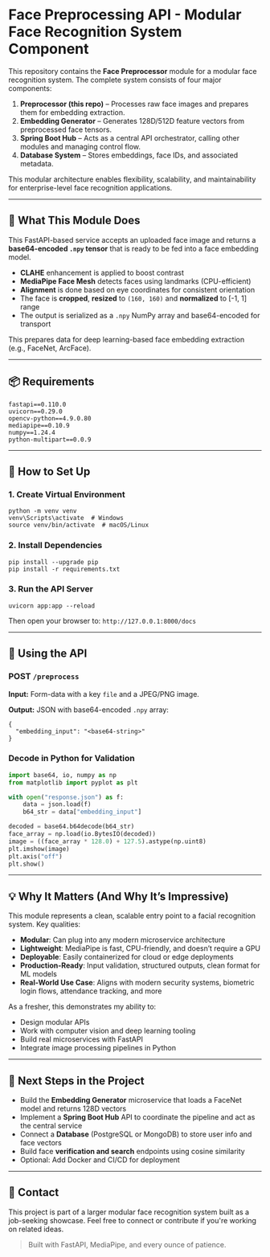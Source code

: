 # Face Preprocessing API - Modular Face Recognition System Component

This repository contains the **Face Preprocessor** module for a modular face recognition system. The complete system consists of four major components:

1. **Preprocessor (this repo)** – Processes raw face images and prepares them for embedding extraction.
2. **Embedding Generator** – Generates 128D/512D feature vectors from preprocessed face tensors.
3. **Spring Boot Hub** – Acts as a central API orchestrator, calling other modules and managing control flow.
4. **Database System** – Stores embeddings, face IDs, and associated metadata.

This modular architecture enables flexibility, scalability, and maintainability for enterprise-level face recognition applications.

---

## 🧠 What This Module Does

This FastAPI-based service accepts an uploaded face image and returns a **base64-encoded `.npy` tensor** that is ready to be fed into a face embedding model.

- **CLAHE** enhancement is applied to boost contrast
- **MediaPipe Face Mesh** detects faces using landmarks (CPU-efficient)
- **Alignment** is done based on eye coordinates for consistent orientation
- The face is **cropped**, **resized** to `(160, 160)` and **normalized** to [-1, 1] range
- The output is serialized as a `.npy` NumPy array and base64-encoded for transport

This prepares data for deep learning-based face embedding extraction (e.g., FaceNet, ArcFace).

---

## 📦 Requirements

```
fastapi==0.110.0
uvicorn==0.29.0
opencv-python==4.9.0.80
mediapipe==0.10.9
numpy==1.24.4
python-multipart==0.0.9
```

---

## 🚀 How to Set Up

### 1. Create Virtual Environment
```
python -m venv venv
venv\Scripts\activate  # Windows
source venv/bin/activate  # macOS/Linux
```

### 2. Install Dependencies
```
pip install --upgrade pip
pip install -r requirements.txt
```

### 3. Run the API Server
```
uvicorn app:app --reload
```
Then open your browser to: `http://127.0.0.1:8000/docs`

---

## 🧪 Using the API

### POST `/preprocess`
**Input:** Form-data with a key `file` and a JPEG/PNG image.

**Output:** JSON with base64-encoded `.npy` array:
```
{
  "embedding_input": "<base64-string>"
}
```

### Decode in Python for Validation
```python
import base64, io, numpy as np
from matplotlib import pyplot as plt

with open("response.json") as f:
    data = json.load(f)
    b64_str = data["embedding_input"]

decoded = base64.b64decode(b64_str)
face_array = np.load(io.BytesIO(decoded))
image = ((face_array * 128.0) + 127.5).astype(np.uint8)
plt.imshow(image)
plt.axis("off")
plt.show()
```

---

## 💡 Why It Matters (And Why It’s Impressive)

This module represents a clean, scalable entry point to a facial recognition system. Key qualities:

- **Modular**: Can plug into any modern microservice architecture
- **Lightweight**: MediaPipe is fast, CPU-friendly, and doesn’t require a GPU
- **Deployable**: Easily containerized for cloud or edge deployments
- **Production-Ready**: Input validation, structured outputs, clean format for ML models
- **Real-World Use Case**: Aligns with modern security systems, biometric login flows, attendance tracking, and more

As a fresher, this demonstrates my ability to:
- Design modular APIs
- Work with computer vision and deep learning tooling
- Build real microservices with FastAPI
- Integrate image processing pipelines in Python

---

## 🔮 Next Steps in the Project

- Build the **Embedding Generator** microservice that loads a FaceNet model and returns 128D vectors
- Implement a **Spring Boot Hub** API to coordinate the pipeline and act as the central service
- Connect a **Database** (PostgreSQL or MongoDB) to store user info and face vectors
- Build face **verification and search** endpoints using cosine similarity
- Optional: Add Docker and CI/CD for deployment

---

## 🤝 Contact

This project is part of a larger modular face recognition system built as a job-seeking showcase. Feel free to connect or contribute if you're working on related ideas.

> Built with FastAPI, MediaPipe, and every ounce of patience.
